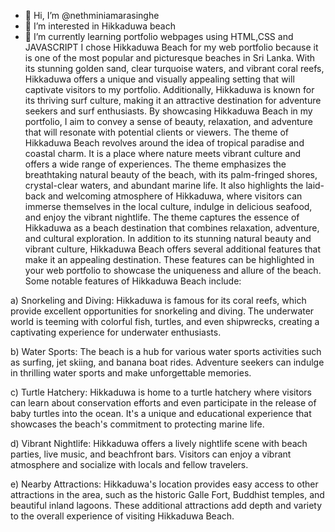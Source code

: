 - 👋 Hi, I’m @nethminiamarasinghe
- 👀 I’m interested in Hikkaduwa beach
- 🌱 I’m currently learning portfolio webpages using HTML,CSS and JAVASCRIPT
 I chose Hikkaduwa Beach for my web portfolio because it is one of the most popular and picturesque beaches in Sri Lanka. With its stunning golden sand, clear turquoise waters, and vibrant coral reefs, Hikkaduwa offers a unique and visually appealing setting that will captivate visitors to my portfolio. Additionally, Hikkaduwa is known for its thriving surf culture, making it an attractive destination for adventure seekers and surf enthusiasts. By showcasing Hikkaduwa Beach in my portfolio, I aim to convey a sense of beauty, relaxation, and adventure that will resonate with potential clients or viewers.
 The theme of Hikkaduwa Beach revolves around the idea of tropical paradise and coastal charm. It is a place where nature meets vibrant culture and offers a wide range of experiences. The theme emphasizes the breathtaking natural beauty of the beach, with its palm-fringed shores, crystal-clear waters, and abundant marine life. It also highlights the laid-back and welcoming atmosphere of Hikkaduwa, where visitors can immerse themselves in the local culture, indulge in delicious seafood, and enjoy the vibrant nightlife. The theme captures the essence of Hikkaduwa as a beach destination that combines relaxation, adventure, and cultural exploration.
 In addition to its stunning natural beauty and vibrant culture, Hikkaduwa Beach offers several additional features that make it an appealing destination. These features can be highlighted in your web portfolio to showcase the uniqueness and allure of the beach. Some notable features of Hikkaduwa Beach include:

a) Snorkeling and Diving: Hikkaduwa is famous for its coral reefs, which provide excellent opportunities for snorkeling and diving. The underwater world is teeming with colorful fish, turtles, and even shipwrecks, creating a captivating experience for underwater enthusiasts.

b) Water Sports: The beach is a hub for various water sports activities such as surfing, jet skiing, and banana boat rides. Adventure seekers can indulge in thrilling water sports and make unforgettable memories.

c) Turtle Hatchery: Hikkaduwa is home to a turtle hatchery where visitors can learn about conservation efforts and even participate in the release of baby turtles into the ocean. It's a unique and educational experience that showcases the beach's commitment to protecting marine life.

d) Vibrant Nightlife: Hikkaduwa offers a lively nightlife scene with beach parties, live music, and beachfront bars. Visitors can enjoy a vibrant atmosphere and socialize with locals and fellow travelers.

e) Nearby Attractions: Hikkaduwa's location provides easy access to other attractions in the area, such as the historic Galle Fort, Buddhist temples, and beautiful inland lagoons. These additional attractions add depth and variety to the overall experience of visiting Hikkaduwa Beach.

<!---
nethminiamarasinghe/nethminiamarasinghe is a ✨ special ✨ repository because its `README.md` (this file) appears on your GitHub profile.
You can click the Preview link to take a look at your changes.
--->
